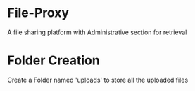 # File-Proxy
A file sharing platform with Administrative section for retrieval

# Folder Creation
Create a Folder named 'uploads' to store all the uploaded files
